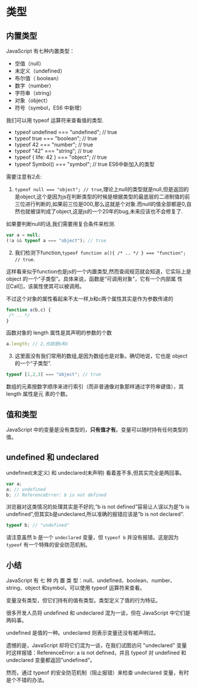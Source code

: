 # 类型

## 内置类型

JavaScript 有七种内置类型：

* 空值（null）
* 未定义（undefined）
* 布尔值（ boolean）
* 数字（number）
* 字符串（string）
* 对象（object）
* 符号（symbol，ES6 中新增）

我们可以用 typeof 运算符来查看值的类型.

* typeof undefined === "undefined"; // true
* typeof true === "boolean"; // true
* typeof 42 === "number"; // true
* typeof "42" === "string"; // true
* typeof { life: 42 } === "object"; // true
* typeof Symbol() === "symbol"; // true ES6中新加入的类型

需要注意有2点:

1. `typeof null === "object"; // true`,理论上null的类型就是null,但是返回的是object,这个是因为js在判断类型的时候是根据类型的最底层的二进制值的前三位进行判断的,如果前三位是000,那么这就是个对象.而null的值全部都是0,自然也就被误判成了object,这是js的一个20年的bug,未来应该也不会修复了.

如果要判断null的话,我们需要用复合条件来检测.
```js
var a = null;
(!a && typeof a === "object"); // true
```
2. 我们检测下function,`typeof function a(){ /* .. */ } === "function"; // true`.

这样看来似乎function也是js的一个内置类型,然而查阅规范就会知道，它实际上是 object 的一个“子类型”。具体来说，函数是“可调用对象”，它有一个内部属
性 [[Call]]，该属性使其可以被调用。

不过这个对象的属性看起来不太一样,b和c两个属性其实是作为参数传递的
```js
function a(b,c) {
 /* .. */
}
```
函数对象的 length 属性是其声明的参数的个数
```js
a.length; // 2,也就是b和c
```

3. 这里面没有我们常用的数组,是因为数组也是对象。确切地说，它也是 object 的一个“子类型”.
```js
typeof [1,2,3] === "object"; // true
```
数组的元素按数字顺序来进行索引（而非普通像对象那样通过字符串键值），其 length 属性是元
素的个数。

## 值和类型
JavaScript 中的变量是没有类型的，**只有值才有**。变量可以随时持有任何类型的值。

## undefined 和 undeclared
undefined(未定义) 和 undeclared(未声明) 看着差不多,但其实完全是两回事。
```js
var a;
a; // undefined
b; // ReferenceError: b is not defined
```
浏览器对这类情况的处理其实是不好的,“b is not defined”容易让人误以为是“b is undefined”,但其实b是undeclared,所以准确的报错应该是“b is not declared”.
```js
typeof b; // "undefined"
```
请注意虽然 b 是一个 `undeclared` 变量，但 `typeof b` 并没有报错。这是因为 `typeof` 有一个特殊的安全防范机制。

## 小结
JavaScript 有 七 种 内 置 类 型：null、undefined、boolean、number、string、object 和symbol，可以使用 typeof 运算符来查看。

变量没有类型，但它们持有的值有类型。类型定义了值的行为特征。

很多开发人员将 undefined 和 undeclared 混为一谈，但在 JavaScript 中它们是两码事。

undefined 是值的一种。undeclared 则表示变量还没有被声明过。

遗憾的是，JavaScript 却将它们混为一谈，在我们试图访问 "undeclared" 变量时这样报错：ReferenceError: a is not defined，并且 typeof 对 undefined 和 undeclared 变量都返回"undefined"。

然而，通过 typeof 的安全防范机制（阻止报错）来检查 undeclared 变量，有时是个不错的办法。



